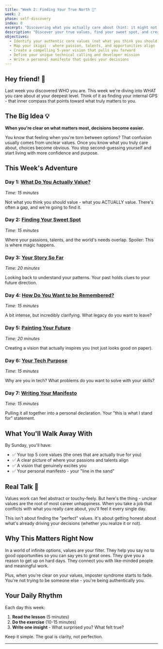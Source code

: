```yaml
---
title: "Week 2: Finding Your True North 🧭"
week: 2
phase: self-discovery
index: 0
excerpt: "Discovering what you actually care about (hint: it might not be what you think)"
description: "Discover your true values, find your sweet spot, and create a vision that actually inspires you - all while building your personal manifesto."
objectives:
  - Identify your authentic core values (not what you think you should value)
  - Map your ikigai - where passion, talents, and opportunities align
  - Create a compelling 5-year vision that pulls you forward
  - Define your unique technical calling and developer mission
  - Write a personal manifesto that guides your decisions
---
```


## Hey friend! 👋

Last week you discovered WHO you are. This week we're diving into WHAT you care about at your deepest level. Think of it as finding your internal GPS - that inner compass that points toward what truly matters to you.

## The Big Idea 💡

**When you're clear on what matters most, decisions become easier.**

You know that feeling when you're torn between options? That confusion usually comes from unclear values. Once you know what you truly care about, choices become obvious. You stop second-guessing yourself and start living with more confidence and purpose.

## This Week's Adventure

### Day 1: [What Do You Actually Value?](./01-values-discovery)

_Time: 15 minutes_

Not what you think you should value - what you ACTUALLY value. There's often a gap, and we're going to find it.

### Day 2: [Finding Your Sweet Spot](./02-ikigai-mapping)

_Time: 15 minutes_

Where your passions, talents, and the world's needs overlap. Spoiler: This is where magic happens.

### Day 3: [Your Story So Far](./03-life-timeline)

_Time: 20 minutes_

Looking back to understand your patterns. Your past holds clues to your future direction.

### Day 4: [How Do You Want to be Remembered?](./04-future-eulogy)

_Time: 15 minutes_

A bit intense, but incredibly clarifying. What legacy do you want to leave?

### Day 5: [Painting Your Future](./05-vision-creation)

_Time: 20 minutes_

Creating a vision that actually inspires you (not just looks good on paper).

### Day 6: [Your Tech Purpose](./06-technical-calling)

_Time: 15 minutes_

Why are you in tech? What problems do you want to solve with your skills?

### Day 7: [Writing Your Manifesto](./07-personal-manifesto)

_Time: 15 minutes_

Pulling it all together into a personal declaration. Your "this is what I stand for" statement.

## What You'll Walk Away With

By Sunday, you'll have:

- ✅ Your top 5 core values (the ones that are actually true for you)
- ✅ A clear picture of where your passions and talents align
- ✅ A vision that genuinely excites you
- ✅ Your personal manifesto - your "line in the sand"

## Real Talk 💬

Values work can feel abstract or touchy-feely. But here's the thing - unclear values are the root of most career unhappiness. When you take a job that conflicts with what you really care about, you'll feel it every single day.

This isn't about finding the "perfect" values. It's about getting honest about what's already driving your decisions (whether you realize it or not).

## Why This Matters Right Now

In a world of infinite options, values are your filter. They help you say no to good opportunities so you can say yes to great ones. They give you a reason to get up on hard days. They connect you with like-minded people and meaningful work.

Plus, when you're clear on your values, imposter syndrome starts to fade. You're not trying to be someone else - you're being authentically you.

## Your Daily Rhythm

Each day this week:

1. **Read the lesson** (5 minutes)
2. **Do the exercise** (10-15 minutes)
3. **Write one insight** - What surprised you? What felt true?

Keep it simple. The goal is clarity, not perfection.

---
